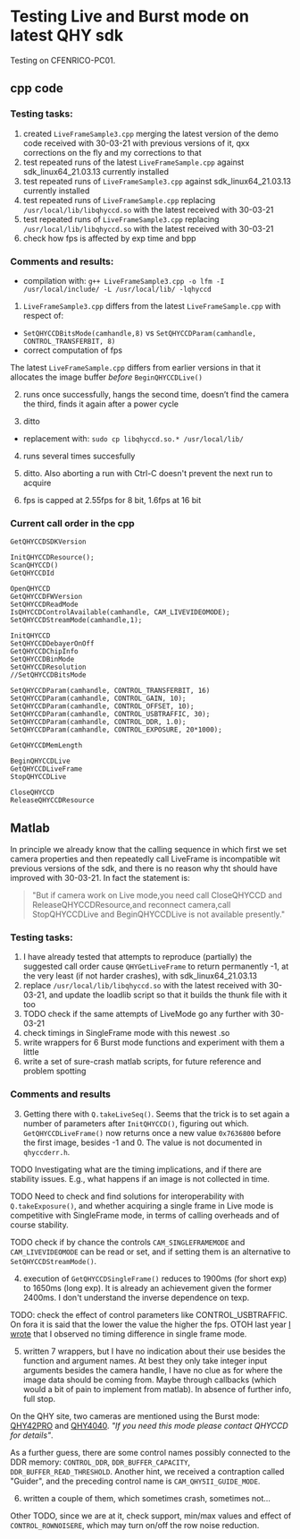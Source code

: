 # Testing Live and Burst mode on latest QHY sdk

Testing on CFENRICO-PC01.

## cpp code

### Testing tasks:

1. created `LiveFrameSample3.cpp` merging the latest version of the demo code received with 30-03-21
  with previous versions of it, qxx corrections on the fly and my corrections to that
2. test repeated runs of the latest `LiveFrameSample.cpp` against sdk_linux64_21.03.13 currently installed
3. test repeated runs of `LiveFrameSample3.cpp` against sdk_linux64_21.03.13 currently installed
4. test repeated runs of `LiveFrameSample.cpp` replacing `/usr/local/lib/libqhyccd.so` with the
   latest received with 30-03-21
5. test repeated runs of `LiveFrameSample3.cpp` replacing `/usr/local/lib/libqhyccd.so` with the
   latest received with 30-03-21
6. check how fps is affected by exp time and bpp

### Comments and results:

+ compilation with:
`g++ LiveFrameSample3.cpp -o lfm -I /usr/local/include/ -L /usr/local/lib/ -lqhyccd`

1) `LiveFrameSample3.cpp` differs from the latest `LiveFrameSample.cpp` with respect of:

+ `SetQHYCCDBitsMode(camhandle,8)` vs `SetQHYCCDParam(camhandle, CONTROL_TRANSFERBIT, 8)`
+ correct computation of fps

The latest `LiveFrameSample.cpp` differs from earlier versions in that it allocates the image buffer
  _before_ `BeginQHYCCDLive()`

2) runs once successfully, hangs the second time, doesn’t find the camera the third, finds it again after a power cycle

3) ditto

+ replacement with:
`sudo cp libqhyccd.so.* /usr/local/lib/`

4) runs several times succesfully

5) ditto. Also aborting a run with Ctrl-C doesn't prevent the next run to acquire

6) fps is capped at 2.55fps for 8 bit, 1.6fps at 16 bit

### Current call order in the cpp

```
GetQHYCCDSDKVersion

InitQHYCCDResource();
ScanQHYCCD()
GetQHYCCDId

OpenQHYCCD
GetQHYCCDFWVersion
SetQHYCCDReadMode
IsQHYCCDControlAvailable(camhandle, CAM_LIVEVIDEOMODE);
SetQHYCCDStreamMode(camhandle,1);

InitQHYCCD
SetQHYCCDDebayerOnOff
GetQHYCCDChipInfo
SetQHYCCDBinMode
SetQHYCCDResolution
//SetQHYCCDBitsMode

SetQHYCCDParam(camhandle, CONTROL_TRANSFERBIT, 16)
SetQHYCCDParam(camhandle, CONTROL_GAIN, 10);
SetQHYCCDParam(camhandle, CONTROL_OFFSET, 10);
SetQHYCCDParam(camhandle, CONTROL_USBTRAFFIC, 30);
SetQHYCCDParam(camhandle, CONTROL_DDR, 1.0);
SetQHYCCDParam(camhandle, CONTROL_EXPOSURE, 20*1000);

GetQHYCCDMemLength

BeginQHYCCDLive
GetQHYCCDLiveFrame
StopQHYCCDLive

CloseQHYCCD
ReleaseQHYCCDResource
```

## Matlab

In principle we already know that the calling sequence in which first we set camera properties and then
repeatedly call LiveFrame is incompatible wit previous versions of the sdk, and there is no reason why
tht should have improved with 30-03-21. In fact the statement is:

>    "But if camera work on Live mode,you need call CloseQHYCCD and ReleaseQHYCCDResource,and
>     reconnect camera,call    StopQHYCCDLive and BeginQHYCCDLive is not available presently."

### Testing tasks:

1. I have already tested that attempts to reproduce (partially) the suggested call order cause
  `QHYGetLiveFrame` to return permanently -1, at the very least (if not harder crashes), with
  sdk_linux64_21.03.13
2. replace `/usr/local/lib/libqhyccd.so` with the latest received with 30-03-21, and update
  the loadlib script so that it builds the thunk file with it too
3. TODO check if the same attempts of LiveMode go any further with 30-03-21
4. check timings in SingleFrame mode with this newest .so
5. write wrappers for 6 Burst mode functions and experiment with them a little
6. write a set of sure-crash matlab scripts, for future reference and
   problem spotting

### Comments and results

3) Getting there with `Q.takeLiveSeq()`. Seems that the trick is to set again a number 
  of parameters after `InitQHYCCD()`, figuring out which.
  `GetQHYCCDLiveFrame()` now returns once a new value `0x7636800` before the first image, 
  besides -1 and 0. The value is not documented in `qhyccderr.h`.

  TODO Investigating what are the timing implications, and if there are stability issues. E.g.,
  what happens if an image is not collected in time.

  TODO Need to check and find solutions for
  interoperability with `Q.takeExposure()`, and whether acquiring a single frame in Live
  mode is competitive with SingleFrame mode, in terms of calling overheads and of course
  stability.

  TODO check if by chance the controls `CAM_SINGLEFRAMEMODE` and `CAM_LIVEVIDEOMODE` can be
  read or set, and if setting them is an alternative to `SetQHYCCDStreamMode()`.

4) execution of `GetQHYCCDSingleFrame()` reduces to 1900ms (for short exp) to 1650ms (long exp).
   It is already an achievement given the former 2400ms. I don't understand the inverse 
   dependence on texp.

  TODO: check the effect of control parameters like CONTROL_USBTRAFFIC. On fora it is said that
  the lower the value the higher the fps. OTOH last year
  [I wrote](https://www.qhyccd.com/bbs/index.php?topic=7525.0) that I observed no timing
  difference in single frame mode.

5) written 7 wrappers, but I have no indication about their use besides the function and argument names.
   At best they only take integer input arguments besides the camera handle, I have no clue
   as for where the image data should be coming from. Maybe through callbacks (which would a bit
   of pain to implement from matlab). In absence of further info, full stop.

  On the QHY site, two cameras are mentioned using the Burst mode: 
  [QHY42PRO](https://www.qhyccd.com/index.php?m=content&c=index&a=show&catid=30&id=236) and
  [QHY4040](https://www.qhyccd.com/index.php?m=content&c=index&a=show&catid=138&id=50&cut=3).
  _"If you need this mode please contact QHYCCD for details"_.

  As a further guess, there are some control names possibly connected to the DDR memory:
  `CONTROL_DDR`, `DDR_BUFFER_CAPACITY`, `DDR_BUFFER_READ_THRESHOLD`. Another hint,
  we received a contraption called "Guider", and the preceding control name is
   `CAM_QHY5II_GUIDE_MODE`.

6) written a couple of them, which sometimes crash, sometimes not...

Other TODO, since we are at it, check support, min/max values and effect of `CONTROL_ROWNOISERE`,
which may turn on/off the row noise reduction.